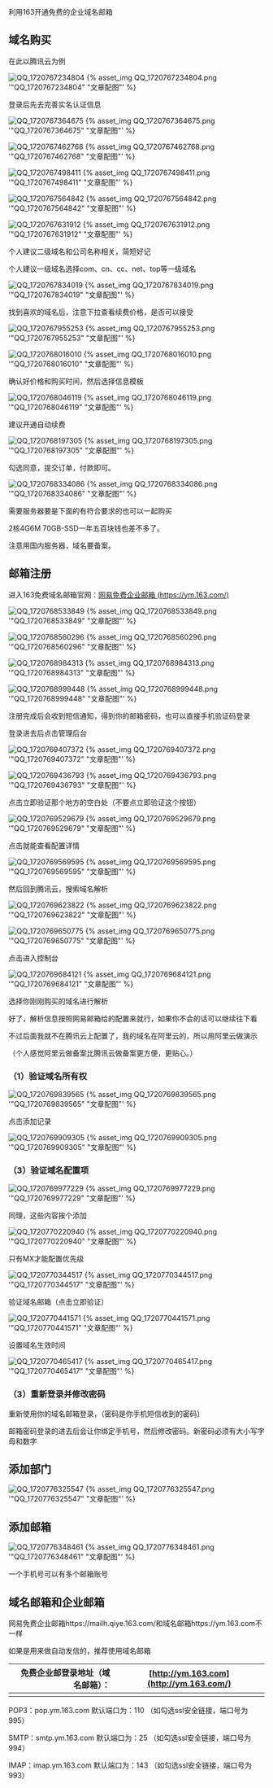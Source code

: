 利用163开通免费的企业域名邮箱

## 域名购买

在此以腾讯云为例

![QQ_1720767234804](./开通免费企业域名邮箱流程/QQ_1720767234804.png)
{% asset_img QQ_1720767234804.png '"QQ_1720767234804" "文章配图"' %}

登录后先去完善实名认证信息

![QQ_1720767364675](./开通免费企业域名邮箱流程/QQ_1720767364675.png)
{% asset_img QQ_1720767364675.png '"QQ_1720767364675" "文章配图"' %}

![QQ_1720767462768](./开通免费企业域名邮箱流程/QQ_1720767462768.png)
{% asset_img QQ_1720767462768.png '"QQ_1720767462768" "文章配图"' %}

![QQ_1720767498411](./开通免费企业域名邮箱流程/QQ_1720767498411.png)
{% asset_img QQ_1720767498411.png '"QQ_1720767498411" "文章配图"' %}

![QQ_1720767564842](./开通免费企业域名邮箱流程/QQ_1720767564842.png)
{% asset_img QQ_1720767564842.png '"QQ_1720767564842" "文章配图"' %}

![QQ_1720767631912](./开通免费企业域名邮箱流程/QQ_1720767631912.png)
{% asset_img QQ_1720767631912.png '"QQ_1720767631912" "文章配图"' %}

个人建议二级域名和公司名称相关，简短好记

个人建议一级域名选择com、cn、cc、net、top等一级域名

![QQ_1720767834019](./开通免费企业域名邮箱流程/QQ_1720767834019.png)
{% asset_img QQ_1720767834019.png '"QQ_1720767834019" "文章配图"' %}

找到喜欢的域名后，注意下拉查看续费价格，是否可以接受

![QQ_1720767955253](./开通免费企业域名邮箱流程/QQ_1720767955253.png)
{% asset_img QQ_1720767955253.png '"QQ_1720767955253" "文章配图"' %}

![QQ_1720768016010](./开通免费企业域名邮箱流程/QQ_1720768016010.png)
{% asset_img QQ_1720768016010.png '"QQ_1720768016010" "文章配图"' %}

确认好价格和购买时间，然后选择信息模板

![QQ_1720768046119](./开通免费企业域名邮箱流程/QQ_1720768046119.png)
{% asset_img QQ_1720768046119.png '"QQ_1720768046119" "文章配图"' %}

建议开通自动续费

![QQ_1720768197305](./开通免费企业域名邮箱流程/QQ_1720768197305.png)
{% asset_img QQ_1720768197305.png '"QQ_1720768197305" "文章配图"' %}

勾选同意，提交订单，付款即可。



![QQ_1720768334086](./开通免费企业域名邮箱流程/QQ_1720768334086.png)
{% asset_img QQ_1720768334086.png '"QQ_1720768334086" "文章配图"' %}

需要服务器要是下面的有符合要求的也可以一起购买

2核4G6M 70GB-SSD一年五百块钱也差不多了。

注意用国内服务器，域名要备案。

## 邮箱注册

进入163免费域名邮箱官网：[网易免费企业邮箱 (https://ym.163.com/)](https://ym.163.com/)

![QQ_1720768533849](./开通免费企业域名邮箱流程/QQ_1720768533849.png)
{% asset_img QQ_1720768533849.png '"QQ_1720768533849" "文章配图"' %}

![QQ_1720768560296](./开通免费企业域名邮箱流程/QQ_1720768560296.png)
{% asset_img QQ_1720768560296.png '"QQ_1720768560296" "文章配图"' %}

![QQ_1720768984313](./开通免费企业域名邮箱流程/QQ_1720768984313.png)
{% asset_img QQ_1720768984313.png '"QQ_1720768984313" "文章配图"' %}

![QQ_1720768999448](./开通免费企业域名邮箱流程/QQ_1720768999448.png)
{% asset_img QQ_1720768999448.png '"QQ_1720768999448" "文章配图"' %}

注册完成后会收到短信通知，得到你的邮箱密码，也可以直接手机验证码登录

登录进去后点击管理后台

![QQ_1720769407372](./开通免费企业域名邮箱流程/QQ_1720769407372.png)
{% asset_img QQ_1720769407372.png '"QQ_1720769407372" "文章配图"' %}

![QQ_1720769436793](./开通免费企业域名邮箱流程/QQ_1720769436793.png)
{% asset_img QQ_1720769436793.png '"QQ_1720769436793" "文章配图"' %}

点击立即验证那个地方的空白处（不要点立即验证这个按钮）

![QQ_1720769529679](./开通免费企业域名邮箱流程/QQ_1720769529679.png)
{% asset_img QQ_1720769529679.png '"QQ_1720769529679" "文章配图"' %}

点击就能查看配置详情

![QQ_1720769569595](./开通免费企业域名邮箱流程/QQ_1720769569595.png)
{% asset_img QQ_1720769569595.png '"QQ_1720769569595" "文章配图"' %}

然后回到腾讯云，搜索域名解析

![QQ_1720769623822](./开通免费企业域名邮箱流程/QQ_1720769623822.png)
{% asset_img QQ_1720769623822.png '"QQ_1720769623822" "文章配图"' %}

![QQ_1720769650775](./开通免费企业域名邮箱流程/QQ_1720769650775.png)
{% asset_img QQ_1720769650775.png '"QQ_1720769650775" "文章配图"' %}

点击进入控制台

![QQ_1720769684121](./开通免费企业域名邮箱流程/QQ_1720769684121.png)
{% asset_img QQ_1720769684121.png '"QQ_1720769684121" "文章配图"' %}

选择你刚刚购买的域名进行解析

好了，解析信息按照网易邮箱给的配置来就行，如果你不会的话可以继续往下看



不过后面我就不在腾讯云上配置了，我的域名在阿里云的，所以用阿里云做演示

（个人感觉阿里云做备案比腾讯云做备案更方便，更贴心。）

### （1）验证域名所有权

![QQ_1720769839565](./开通免费企业域名邮箱流程/QQ_1720769839565.png)
{% asset_img QQ_1720769839565.png '"QQ_1720769839565" "文章配图"' %}

点击添加记录

![QQ_1720769909305](./开通免费企业域名邮箱流程/QQ_1720769909305.png)
{% asset_img QQ_1720769909305.png '"QQ_1720769909305" "文章配图"' %}

### （3）验证域名配置项

![QQ_1720769977229](./开通免费企业域名邮箱流程/QQ_1720769977229.png)
{% asset_img QQ_1720769977229.png '"QQ_1720769977229" "文章配图"' %}

同理，这些内容挨个添加



![QQ_1720770220940](./开通免费企业域名邮箱流程/QQ_1720770220940.png)
{% asset_img QQ_1720770220940.png '"QQ_1720770220940" "文章配图"' %}

只有MX才能配置优先级

![QQ_1720770344517](./开通免费企业域名邮箱流程/QQ_1720770344517.png)
{% asset_img QQ_1720770344517.png '"QQ_1720770344517" "文章配图"' %}



验证域名邮箱（点击立即验证）

![QQ_1720770441571](./开通免费企业域名邮箱流程/QQ_1720770441571.png)
{% asset_img QQ_1720770441571.png '"QQ_1720770441571" "文章配图"' %}

设置域名生效时间

![QQ_1720770465417](./开通免费企业域名邮箱流程/QQ_1720770465417.png)
{% asset_img QQ_1720770465417.png '"QQ_1720770465417" "文章配图"' %}

### （3）重新登录并修改密码

重新使用你的域名邮箱登录，（密码是你手机短信收到的密码）

邮箱密码登录的进去后会让你绑定手机号，然后修改密码。新密码必须有大小写字母和数字

## 添加部门

![QQ_1720776325547](./开通免费企业域名邮箱流程/QQ_1720776325547.png)
{% asset_img QQ_1720776325547.png '"QQ_1720776325547" "文章配图"' %}

## 添加邮箱

![QQ_1720776348461](./开通免费企业域名邮箱流程/QQ_1720776348461.png)
{% asset_img QQ_1720776348461.png '"QQ_1720776348461" "文章配图"' %}

一个手机号可以有多个邮箱账号

## 域名邮箱和企业邮箱

网易免费企业邮箱https://mailh.qiye.163.com/和域名邮箱https://ym.163.com不一样

如果是用来做自动发信的，推荐使用域名邮箱

| 免费企业邮登录地址（域名邮箱）： | [http://ym.163.com](http://ym.163.com/) |
| -------------------------------: | --------------------------------------- |
|                                  |                                         |

POP3：pop.ym.163.com 默认端口为：110 （如勾选ssl安全链接，端口号为995）

SMTP：smtp.ym.163.com 默认端口为：25 （如勾选ssl安全链接，端口号为994）

IMAP：imap.ym.163.com 默认端口为：143 （如勾选ssl安全链接，端口号为993）